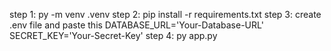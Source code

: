 step 1: py -m venv .venv
step 2: pip install -r requirements.txt
step 3: create .env file and paste this
        DATABASE_URL='Your-Database-URL'
        SECRET_KEY='Your-Secret-Key'
step 4: py app.py